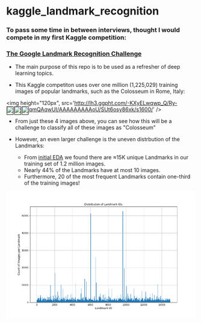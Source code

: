 # kaggle_landmark_recognition

### To pass some time in between interviews, thought I would compete in my first Kaggle competition:
### [The Google Landmark Recognition Challenge](https://www.kaggle.com/c/landmark-recognition-challenge) 

- The main purpose of this repo is to be used as a refresher of deep learning topics.

- This Kaggle competiton uses over one million (1,225,029) training images of popular landmarks, such as the Colosseum in Rome, Italy: 

<img height="120px", src='http://lh3.ggpht.com/-KXyELwqwp_Q/Ry-qmQAqwUI/AAAAAAAAAoU/SUt6osy86xk/s1600/' />
<img style='height: 20px; margin: 1px; float: left; border: 1px solid black;' src='http://lh3.ggpht.com/-GtgCG7ZNNDw/TWWRUVMMpUI/AAAAAAAAC00/AUNX8bd957w/s1600/' /><img style='height: 20px; margin: 1px; float: left; border: 1px solid black;' src='http://lh6.ggpht.com/-Xc0B_C_xpfc/RsIor9h8-SI/AAAAAAAABK0/d6gJYx06eKI/s1600/' /><img style='height: 20px; margin: 1px; float: left; border: 1px solid black;' src='https://lh3.googleusercontent.com/-r7w0c7chrC8/TKvJKIyP-yI/AAAAAAAAAbE/G1GYmt5t-bg/s1600/' />

- From just these 4 images above, you can see how this will be a challenge to classify all of these images as "Colosseum"

- However, an even larger challenge is the uneven distrbution of the Landmarks:
    + From [initial EDA](eda_training_data.ipynb) we found there are ≈15K unique Landmarks in our training set of 1.2 million images.
    + Nearly 44% of the Landmarks have at most 10 images.
    + Furthermore, 20 of the most frequent Landmarks contain one-third of the training images!

![Landmark Distribution](/images/landmark_dist.png)

